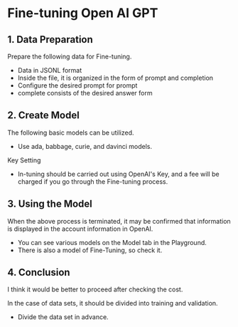 # Fine-tuning Open AI GPT

## 1. Data Preparation

Prepare the following data for Fine-tuning.

- Data in JSONL format
- Inside the file, it is organized in the form of prompt and completion
- Configure the desired prompt for prompt
- complete consists of the desired answer form

## 2. Create Model

The following basic models can be utilized.

- Use ada, babbage, curie, and davinci models.

Key Setting

- In-tuning should be carried out using OpenAI's Key, and a fee will be charged if you go through the Fine-tuning process.

## 3. Using the Model

When the above process is terminated, it may be confirmed that information is displayed in the account information in OpenAI.

- You can see various models on the Model tab in the Playground.
- There is also a model of Fine-Tuning, so check it.

## 4. Conclusion

I think it would be better to proceed after checking the cost.

In the case of data sets, it should be divided into training and validation.

- Divide the data set in advance.
